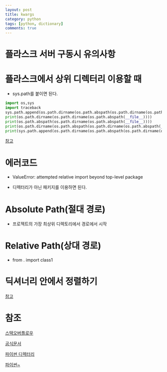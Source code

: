 ```yaml
---
layout: post
title: kwargs
category: python
tags: [python, dictionary]
comments: true
---
```


# 플라스크 서버 구동시 유의사항

# 플라스크에서 상위 디렉터리 이용할 때

- sys.path를 붙이면 된다.

```python
import os,sys
import traceback
sys.path.append(os.path.dirname(os.path.abspath(os.path.dirname(os.path.abspath(__file__)))))
print(os.path.dirname(os.path.dirname(os.path.abspath(__file__))))
print(os.path.abspath(os.path.dirname(os.path.abspath(__file__))))
print(os.path.dirname(os.path.abspath(os.path.dirname(os.path.abspath(__file__)))))
print(sys.path.append(os.path.dirname(os.path.abspath(os.path.dirname(os.path.abspath(os.path.dirname(os.path.abspath(__file__))))))))
```

[참고](https://brownbears.tistory.com/296)

# 에러코드

- ValueError: attempted relative import beyond top-level package

- 디렉터리가 아닌 패키지를 이용하면 된다.

# Absolute Path(절대 경로)

- 프로젝트의 가장 최상위 디렉토리에서 경로에서 시작

# Relative Path(상대 경로)

- from . import class1

# 딕셔너리 안에서 정렬하기

[참고](https://wayhome25.github.io/python/2017/03/07/key-function/)

# 참조

[스택오버플로우](https://stackoverflow.com/questions/8706309/how-to-reference-to-the-top-level-module-in-python-inside-a-package)

[공식문서](https://docs.python.org/3/reference/import.html)

[파이썬 디렉터리](https://velog.io/@devmin/%ED%8C%8C%EC%9D%B4%EC%8D%AC-import%EA%B0%80-module%EA%B3%BC-package-%EB%A5%BC-%EC%B0%BE%EC%95%84%EA%B0%80%EB%8A%94-%EA%B2%BD%EB%A1%9C)

[파이썬~](https://m.blog.naver.com/wideeyed/221839634437)
